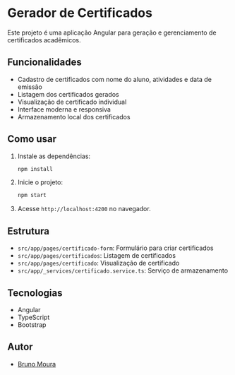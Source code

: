 # Gerador de Certificados

Este projeto é uma aplicação Angular para geração e gerenciamento de certificados acadêmicos.

## Funcionalidades

- Cadastro de certificados com nome do aluno, atividades e data de emissão
- Listagem dos certificados gerados
- Visualização de certificado individual
- Interface moderna e responsiva
- Armazenamento local dos certificados

## Como usar

1. Instale as dependências:
   ```bash
   npm install
   ```
2. Inicie o projeto:
   ```bash
   npm start
   ```
3. Acesse `http://localhost:4200` no navegador.

## Estrutura

- `src/app/pages/certificado-form`: Formulário para criar certificados
- `src/app/pages/certificados`: Listagem de certificados
- `src/app/pages/certificado`: Visualização de certificado
- `src/app/_services/certificado.service.ts`: Serviço de armazenamento

## Tecnologias

- Angular
- TypeScript
- Bootstrap

## Autor

- [Bruno Moura](https://github.com/brunomoura88)
